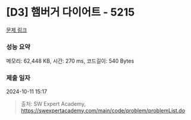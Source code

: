 # [D3] 햄버거 다이어트 - 5215 

[문제 링크](https://swexpertacademy.com/main/code/problem/problemDetail.do?contestProbId=AWT-lPB6dHUDFAVT) 

### 성능 요약

메모리: 62,448 KB, 시간: 270 ms, 코드길이: 540 Bytes

### 제출 일자

2024-10-11 15:17



> 출처: SW Expert Academy, https://swexpertacademy.com/main/code/problem/problemList.do